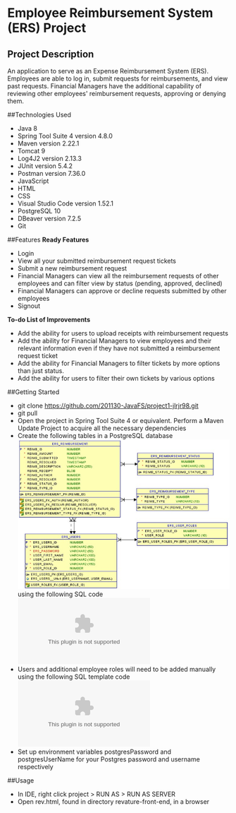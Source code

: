 # Employee Reimbursement System (ERS) Project

## Project Description
An application to serve as an Expense Reimbursement System (ERS). Employees are able to log in, submit requests for reimbursements, and view past requests. Financial Managers have the additional capability of reviewing other employees' reimbursement requests, approving or denying them.

##Technologies Used
* Java 8
* Spring Tool Suite 4 version 4.8.0
* Maven version 2.22.1
* Tomcat 9
* Log4J2 version 2.13.3
* JUnit version 5.4.2
* Postman version 7.36.0
* JavaScript
* HTML
* CSS
* Visual Studio Code version 1.52.1
* PostgreSQL 10
* DBeaver version 7.2.5
* Git

##Features
**Ready Features**
* Login
* View all your submitted reimbursement request tickets
* Submit a new reimbursement request
* Financial Managers can view all the reimbursement requests of other employees and can filter view by status (pending, approved, declined)
* Financial Managers can approve or decline requests submitted by other employees
* Signout

**To-do List of Improvements**
* Add the ability for users to upload receipts with reimbursement requests
* Add the ability for Financial Managers to view employees and their relevant information even if they have not submitted a reimbursement request ticket
* Add the ability for Financial Managers to filter tickets by more options than just status.
* Add the ability for users to filter their own tickets by various options

##Getting Started
* git clone https://github.com/201130-JavaFS/project1-jlrjr98.git
* git pull
* Open the project in Spring Tool Suite 4 or equivalent. Perform a Maven Update Project to acquire all the necessary dependencies
* Create the following tables in a PostgreSQL database
![](./supplemental-material/physical.jpg) using the following SQL code ![](./supplemental-material/sql.rtf)
* Users and additional employee roles will need to be added manually using the following SQL template code ![](./supplemental-material/SQL_Template.rtf)
* Set up environment variables postgresPassword and postgresUserName for your Postgres password and username respectively

##Usage
* In IDE, right click project > RUN AS > RUN AS SERVER
* Open rev.html, found in directory revature-front-end, in a browser